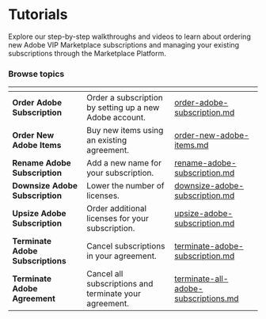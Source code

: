 # Tutorials

Explore our step-by-step walkthroughs and videos to learn about ordering new Adobe VIP Marketplace subscriptions and managing your existing subscriptions through the Marketplace Platform.

### Browse topics <a href="#browse-topics" id="browse-topics"></a>

<table data-card-size="large" data-view="cards"><thead><tr><th></th><th></th><th data-hidden data-card-target data-type="content-ref"></th></tr></thead><tbody><tr><td><strong>Order Adobe Subscription</strong>  </td><td>Order a subscription by setting up a new Adobe account.</td><td><a href="order-adobe-subscription.md">order-adobe-subscription.md</a></td></tr><tr><td><strong>Order New Adobe Items</strong></td><td>Buy new items using an existing agreement.</td><td><a href="order-new-adobe-items.md">order-new-adobe-items.md</a></td></tr><tr><td><strong>Rename Adobe Subscription</strong></td><td>Add a new name for your subscription.</td><td><a href="rename-adobe-subscription.md">rename-adobe-subscription.md</a></td></tr><tr><td><strong>Downsize Adobe Subscription</strong></td><td>Lower the number of licenses.</td><td><a href="downsize-adobe-subscription.md">downsize-adobe-subscription.md</a></td></tr><tr><td><strong>Upsize Adobe Subscription</strong></td><td>Order additional licenses for your subscription.</td><td><a href="upsize-adobe-subscription.md">upsize-adobe-subscription.md</a></td></tr><tr><td><strong>Terminate Adobe Subscriptions</strong></td><td>Cancel subscriptions in your agreement.</td><td><a href="terminate-adobe-subscription.md">terminate-adobe-subscription.md</a></td></tr><tr><td><strong>Terminate Adobe Agreement</strong></td><td>Cancel all subscriptions and terminate your agreement.</td><td><a href="terminate-all-adobe-subscriptions.md">terminate-all-adobe-subscriptions.md</a></td></tr></tbody></table>
